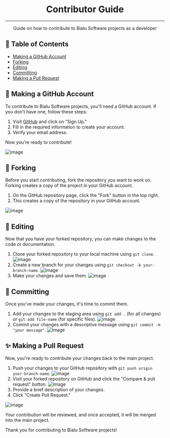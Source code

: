 <h1 align="center">Contributor Guide</h1>

---

<p align="center"> Guide on how to contribute to Bialu Software projects as a developer
    <br> 
</p>

## 📝 Table of Contents

- [Making a GitHub Account](#making-a-github-account)
- [Forking](#forking)
- [Editing](#editing)
- [Committing](#committing)
- [Making a Pull Request](#making-a-pull-request)

## 🧐 Making a GitHub Account <a name="making-a-github-account"></a>

To contribute to Bialu Software projects, you'll need a GitHub account. If you don't have one, follow these steps:

1. Visit [GitHub](https://github.com/) and click on "Sign Up."
2. Fill in the required information to create your account.
3. Verify your email address.

Now you're ready to contribute!

![image](https://github.com/Bialu-Software/.github/assets/70224036/72fbe026-e36a-4bf6-8c8c-66b3c06cdf22)

## 🏁 Forking <a name="forking"></a>

Before you start contributing, fork the repository you want to work on. Forking creates a copy of the project in your GitHub account.

1. On the GitHub repository page, click the "Fork" button in the top right.
2. This creates a copy of the repository in your GitHub account.

![image](https://github.com/Bialu-Software/.github/assets/70224036/39964976-fa46-4c38-9c7b-43171f794cd8)

## 🎈 Editing <a name="editing"></a>

Now that you have your forked repository, you can make changes to the code or documentation.

1. Clone your forked repository to your local machine using `git clone`. ![image](https://github.com/Bialu-Software/.github/assets/70224036/6e8dc567-3304-4833-9b81-a19f57b12039)
2. Create a new branch for your changes using `git checkout -b your-branch-name`. ![image](https://github.com/Bialu-Software/.github/assets/70224036/15ed8383-5eb6-4970-9f11-de8d7180573c)
3. Make your changes and save them. ![image](https://github.com/Bialu-Software/.github/assets/70224036/10ecca5e-e061-4a01-a3dd-fc2d84f0d90a)

## 🚀 Committing <a name="committing"></a>

Once you've made your changes, it's time to commit them.

1. Add your changes to the staging area using `git add .` (for all changes) or `git add file-name` (for specific files). ![image](https://github.com/Bialu-Software/.github/assets/70224036/435283ec-f2da-4b20-8952-752919f61575)
2. Commit your changes with a descriptive message using `git commit -m "your message"`. ![image](https://github.com/Bialu-Software/.github/assets/70224036/ccd5c2bf-5f4c-4203-a654-bbcabd9b4c70)

## ✨ Making a Pull Request <a name="making-a-pull-request"></a>

Now, you're ready to contribute your changes back to the main project.

1. Push your changes to your GitHub repository with `git push origin your-branch-name`. ![image](https://github.com/Bialu-Software/.github/assets/70224036/e2f14675-d1ba-45f0-83a7-8958fa9a2fa4)
2. Visit your forked repository on GitHub and click the "Compare & pull request" button. ![image](https://github.com/Bialu-Software/.github/assets/70224036/929b789a-9920-414d-9a6b-71f3a33ca61e)
3. Provide a brief description of your changes.
4. Click "Create Pull Request."

![image](https://github.com/Bialu-Software/.github/assets/70224036/59c44732-5d02-4da5-850e-9bb000ad6f0d)

Your contribution will be reviewed, and once accepted, it will be merged into the main project.

Thank you for contributing to Bialu Software projects!
